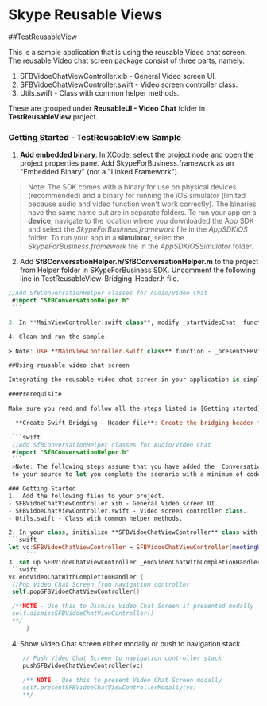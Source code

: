# Skype Reusable Views


##TestReusableView

This is a sample application that is using the reusable Video chat screen. The reusable Video chat screen package consist of three parts, namely: 
 1. SFBVidoeChatViewController.xib - General Video screen UI.
 2. SFBVidoeChatViewController.swift - Video screen controller class.
 3. Utils.swift - Class with common helper methods.
 
These are grouped under **ReusableUI - Video Chat** folder in **TestReusableView** project.

### Getting Started - TestReusableView Sample

 1. **Add embedded binary**: In XCode, select the project node and open the project properties pane. Add SkypeForBusiness.framework as an "Embedded Binary" (not a "Linked Framework"). 

  > Note: The SDK comes with a binary for use on physical devices (recommended) and a binary for running the iOS simulator (limited because audio and video function won't work correctly).  The binaries have the same name but are in separate folders. To run your app on a **device**, navigate to the location where you downloaded the App SDK and select the _SkypeForBusiness.framework_ file in the _AppSDKiOS_ folder. To run your app in a **simulator**,  selec the _SkypeForBusiness.framework_ file in the _AppSDKiOSSimulator_ folder.
  
 2. Add **SfBConversationHelper.h/SfBConversationHelper.m** to the project from Helper folder in SKypeForBusiness SDK. Uncomment the following line in TestReusableView-Bridging-Header.h file.

   ```swift
   //Add SfBConversationHelper classes for Audio/Video Chat
    #import "SfBConversationHelper.h"
    ```
  
 3. In **MainViewController.swift class**, modify _startVideoChat_ function to initialize **SFBVidoeChatViewController** class with your _MeetingUrl_ and _MeetingDisplayName_.
 
 4. Clean and run the sample. 
 
 > Note: Use **MainViewController.swift class** function - _presentSFBVidoeChatViewControllerModally_ and _dismissSFBVidoeChatViewController_ to present the video chat screen modally.
 
##Using reusable video chat screen 
 
 Integrating the reusable video chat screen in your application is simple. With the following steps, You can start video chat with minimum lines of code.
 
 ###Prerequisite
 
 Make sure you read and follow all the steps listed in [Getting started](https://github.com/OfficeDev/skype-docs/blob/master/Skype/AppSDK/GettingStarted.md) file for iOS.
 
  - **Create Swift Bridging - Header file**: Create the bridging-header file and add the following import statement.

    ```swift
    //Add SfBConversationHelper classes for Audio/Video Chat
    #import "SfBConversationHelper.h"
    ```
    >Note: The following steps assume that you have added the _ConversationHelper_ class
    to your source to let you complete the scenario with a minimum of code. 

### Getting Started
1.  Add the following files to your project.
  - SFBVidoeChatViewController.xib - General Video screen UI.
  - SFBVidoeChatViewController.swift - Video screen controller class.
  - Utils.swift - Class with common helper methods.

2. In your class, initialize **SFBVidoeChatViewController** class with your _MeetingUrl_ and _MeetingDisplayName_.
 ```swift
 let vc:SFBVidoeChatViewController = SFBVidoeChatViewController(meetingUrl: "meetingUrl", meetingDisplayName: "meetingDisplayName")
        ```
3. set up SFBVidoeChatViewController _endVideoChatWithCompletionHandler_ to run any code after leaving video chat.
```swift
 vc.endVideoChatWithCompletionHandler {
    //Pop Video Chat Screen from navigation controller
    self.popSFBVidoeChatViewController()

    /**NOTE - Use this to Dismiss Video Chat Screen if presented modally
    self.dismissSFBVidoeChatViewController()
    **/
        }
  ```
4. Show Video Chat screen either modally or push to navigation stack.
```swift
    // Push Video Chat Screen to navigation controller stack
    pushSFBVidoeChatViewController(vc)
    
    /** NOTE - Use this to present Video Chat Screen modally
    self.presentSFBVidoeChatViewControllerModally(vc)
    **/

  ```
  
